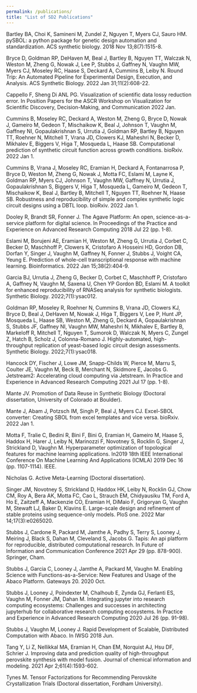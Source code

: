```yaml
---
permalink: /publications/
title: "List of SD2 Publications"
---
```


Bartley BA, Choi K, Samineni M, Zundel Z, Nguyen T, Myers CJ, Sauro HM. pySBOL: a python package for genetic design automation and standardization. ACS synthetic biology. 2018 Nov 13;8(7):1515-8.

Bryce D, Goldman RP, DeHaven M, Beal J, Bartley B, Nguyen TT, Walczak N, Weston M, Zheng G, Nowak J, Lee P, Stubbs J, Gaffney N, Vaughn MW, Myers CJ, Moseley RC, Haase S, Deckard A, Cummins B, Leiby N. Round Trip: An Automated Pipeline for Experimental Design, Execution, and Analysis. ACS Synthetic Biology. 2022 Jan 31;11(2):608-22.

Cappello F, Sheng Di ANL PG. Visualization of scientific data lossy reduction error. In Position Papers for the ASCR Workshop on Visualization for Scientific Discovery, Decision-Making, and Communication 2022 Jan.

Cummins B, Moseley RC, Deckard A, Weston M, Zheng G, Bryce D, Nowak J, Gameiro M, Gedeon T, Mischaikow K, Beal J, Johnson T, Vaughn M, Gaffney NI, Gopaulakrishnan S, Urrutia J, Goldman RP, Bartley B, Nguyen TT, Roehner N, Mitchell T, Vrana JD, Clowers KJ, Maheshri N, Becker D, Mikhalev E, Biggers V, Higa T, Mosqueda L, Haase SB. Computational prediction of synthetic circuit function across growth conditions. bioRxiv. 2022 Jan 1.

Cummins B, Vrana J, Moseley RC, Eramian H, Deckard A, Fontanarrosa P, Bryce D, Weston M, Zheng G, Nowak J, Motta FC, Eslami M, Layne K, Goldman RP, Myers CJ, Johnson T, Vaughn MW, Gaffney N, Urrutia J, Gopaulakrishnan S, Biggers V, Higa T, Mosqueda L, Gameiro M, Gedeon T, Mischaikow K, Beal J, Bartley B, Mitchell T, Nguyen TT, Roehner N, Haase SB. Robustness and reproducibility of simple and complex synthetic logic circuit designs using a DBTL loop. bioRxiv. 2022 Jan 1.

Dooley R, Brandt SR, Fonner J. The Agave Platform: An open, science-as-a-service platform for digital science. In Proceedings of the Practice and Experience on Advanced Research Computing 2018 Jul 22 (pp. 1-8).

Eslami M, Borujeni AE, Eramian H, Weston M, Zheng G, Urrutia J, Corbet C, Becker D, Maschhoff P, Clowers K, Cristofaro A Hosseini HD, Gordon DB, Dorfan Y, Singer J, Vaughn M, Gaffney N, Fonner J, Stubbs J, Voight CA, Yeung E. Prediction of whole-cell transcriptional response with machine learning. Bioinformatics. 2022 Jan 15;38(2):404-9.

Garcia BJ, Urrutia J, Zheng G, Becker D, Corbet C, Maschhoff P, Cristofaro A, Gaffney N, Vaughn M, Saxena U, Chen YP Gordon BD, Eslami M. A toolkit for enhanced reproducibility of RNASeq analysis for synthetic biologists. Synthetic Biology. 2022;7(1):ysac012.

Goldman RP, Moseley R, Roehner N, Cummins B, Vrana JD, Clowers KJ, Bryce D, Beal J, DeHaven M, Nowak J, Higa T, Biggers V, Lee P, Hunt JP, Mosqueda L, Haase SB, Weston M, Zheng G, Deckard A, Gopaulakrishnan S, Stubbs JF, Gaffney NI, Vaughn MW, Maheshri N, Mikhalev E, Bartley B, Markeloff R, Mitchell T, Nguyen T, Sumorok D, Walczak N, Myers C, Zungel Z, Hatch B, Scholz J, Colonna-Romano J. Highly-automated, high-throughput replication of yeast-based logic circuit design assessments. Synthetic Biology. 2022;7(1):ysac018.

Hancock DY, Fischer J, Lowe JM, Snapp-Childs W, Pierce M, Marru S, Coulter JE, Vaughn M, Beck B, Merchant N, Skidmore E, Jacobs G. Jetstream2: Accelerating cloud computing via Jetstream. In Practice and Experience in Advanced Research Computing 2021 Jul 17 (pp. 1-8).

Mante JV. Promotion of Data Reuse in Synthetic Biology (Doctoral dissertation, University of Colorado at Boulder).

Mante J, Abam J, Potzsch IM, Singh P, Beal J, Myers CJ. Excel-SBOL converter: Creating SBOL from excel templates and vice versa. bioRxiv. 2022 Jan 1.

Motta F, Tralie C, Bedini R, Bini F, Bini G, Eramian H, Gameiro M, Haase S, Haddox H, Harer J, Leiby N, Marinozzi F, Novotney S, Rocklin G, Singer J, Strickland D, Vaughn M. Hyperparameter optimization of topological features for machine learning applications. In2019 18th IEEE International Conference On Machine Learning And Applications (ICMLA) 2019 Dec 16 (pp. 1107-1114). IEEE.

Nicholas G. Active Meta-Learning (Doctoral dissertation).

Singer JM, Novotney S, Strickland D, Haddox HK, Leiby N, Rocklin GJ, Chow CM, Roy A, Bera AK, Motta FC, Cao L, Strauch EM, Chidyausiku TM, Ford A, Ho E, Zaitzeff A, Mackenzie CO, Eramian H, DiMaio F, Grigoryan G, Vaughn M, Stewaft LJ, Baker D, Klavins E. Large-scale design and refinement of stable proteins using sequence-only models. PloS one. 2022 Mar 14;17(3):e0265020.

Stubbs J, Cardone R, Packard M, Jamthe A, Padhy S, Terry S, Looney J, Meiring J, Black S, Dahan M, Cleveland S, Jacobs G. Tapis: An api platform for reproducible, distributed computational research. In Future of Information and Communication Conference 2021 Apr 29 (pp. 878-900). Springer, Cham.

Stubbs J, Garcia C, Looney J, Jamthe A, Packard M, Vaughn M. Enabling Science with Functions-as-a-Service: New Features and Usage of the Abaco Platform. Gateways 20. 2020 Oct.

Stubbs J, Looney J, Poindexter M, Chalhoub E, Zynda GJ, Ferlanti ES, Vaughn M, Fonner JM, Dahan M. Integrating jupyter into research computing ecosystems: Challenges and successes in architecting jupyterhub for collaborative research computing ecosystems. In Practice and Experience in Advanced Research Computing 2020 Jul 26 (pp. 91-98).

Stubbs J, Vaughn M, Looney J. Rapid Development of Scalable, Distributed Computation with Abaco. In IWSG 2018 Jun.

Tang Y, Li Z, Nellikkal MA, Eramian H, Chan EM, Norquist AJ, Hsu DF, Schrier J. Improving data and prediction quality of high-throughput perovskite synthesis with model fusion. Journal of chemical information and modeling. 2021 Apr 2;61(4):1593-602.

Tynes M. Tensor Factorizations for Recommending Perovskite Crystallization Trials (Doctoral dissertation, Fordham University).
